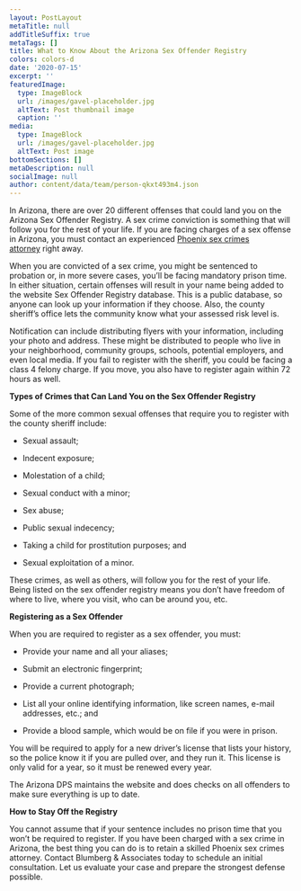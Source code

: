 ```yaml
---
layout: PostLayout
metaTitle: null
addTitleSuffix: true
metaTags: []
title: What to Know About the Arizona Sex Offender Registry
colors: colors-d
date: '2020-07-15'
excerpt: ''
featuredImage:
  type: ImageBlock
  url: /images/gavel-placeholder.jpg
  altText: Post thumbnail image
  caption: ''
media:
  type: ImageBlock
  url: /images/gavel-placeholder.jpg
  altText: Post image
bottomSections: []
metaDescription: null
socialImage: null
author: content/data/team/person-qkxt493m4.json
---
```


In Arizona, there are over 20 different offenses that could land you on the Arizona Sex Offender Registry. A sex crime conviction is something that will follow you for the rest of your life. If you are facing charges of a sex offense in Arizona, you must contact an experienced [Phoenix sex crimes attorney](https://www.azblumberglaw.com/phoenix-criminal-attorney/sex-crimes/) right away.

When you are convicted of a sex crime, you might be sentenced to probation or, in more severe cases, you’ll be facing mandatory prison time. In either situation, certain offenses will result in your name being added to the website Sex Offender Registry database. This is a public database, so anyone can look up your information if they choose. Also, the county sheriff’s office lets the community know what your assessed risk level is.

Notification can include distributing flyers with your information, including your photo and address. These might be distributed to people who live in your neighborhood, community groups, schools, potential employers, and even local media. If you fail to register with the sheriff, you could be facing a class 4 felony charge. If you move, you also have to register again within 72 hours as well.

**Types of Crimes that Can Land You on the Sex Offender Registry**

Some of the more common sexual offenses that require you to register with the county sheriff include:

- Sexual assault;

- Indecent exposure;

- Molestation of a child;

- Sexual conduct with a minor;

- Sex abuse;

- Public sexual indecency;

- Taking a child for prostitution purposes; and

- Sexual exploitation of a minor.

These crimes, as well as others, will follow you for the rest of your life. Being listed on the sex offender registry means you don’t have freedom of where to live, where you visit, who can be around you, etc.

**Registering as a Sex Offender**

When you are required to register as a sex offender, you must:

- Provide your name and all your aliases;

- Submit an electronic fingerprint;

- Provide a current photograph;

- List all your online identifying information, like screen names, e-mail addresses, etc.; and

- Provide a blood sample, which would be on file if you were in prison.

You will be required to apply for a new driver’s license that lists your history, so the police know it if you are pulled over, and they run it. This license is only valid for a year, so it must be renewed every year.

The Arizona DPS maintains the website and does checks on all offenders to make sure everything is up to date.

**How to Stay Off the Registry**

You cannot assume that if your sentence includes no prison time that you won’t be required to register. If you have been charged with a sex crime in Arizona, the best thing you can do is to retain a skilled Phoenix sex crimes attorney. Contact Blumberg & Associates today to schedule an initial consultation. Let us evaluate your case and prepare the strongest defense possible.
